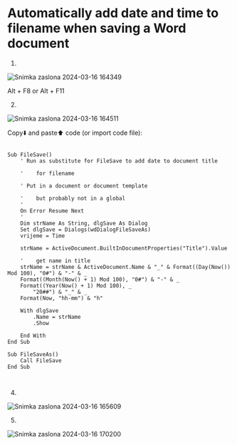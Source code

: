 # Automatically add date and time to filename when saving a Word document

1.
![Snimka zaslona 2024-03-16 164349](https://github.com/bojkip/nekoime/assets/91488932/7e42c018-2add-4a28-b3f7-73bf21e0f910)

Alt + F8 or Alt + F11


2.
![Snimka zaslona 2024-03-16 164511](https://github.com/bojkip/nekoime/assets/91488932/b31f8b60-315a-4455-81c4-5953aad3a2de)

Copy⬇️ and paste⬆️ code (or import code file):

```

Sub FileSave()
    ' Run as substitute for FileSave to add date to document title

    '    for filename

    ' Put in a document or document template

    '    but probably not in a global
    '
    On Error Resume Next
    '
    Dim strName As String, dlgSave As Dialog
    Set dlgSave = Dialogs(wdDialogFileSaveAs)
    vrijeme = Time

    strName = ActiveDocument.BuiltInDocumentProperties("Title").Value

    '    get name in title
    strName = strName & ActiveDocument.Name & "_" & Format((Day(Now()) Mod 100), "0#") & "-" & _
    Format((Month(Now() + 1) Mod 100), "0#") & "-" & _
    Format((Year(Now() + 1) Mod 100), _
        "20##") & "_" & _
    Format(Now, "hh-mm") & "h"

    With dlgSave
        .Name = strName
        .Show
        
    End With
End Sub

Sub FileSaveAs()
    Call FileSave
End Sub



```


4.
![Snimka zaslona 2024-03-16 165609](https://github.com/bojkip/nekoime/assets/91488932/15ff0cdf-2efc-4625-bf42-1f05691643bd)


      


5.
![Snimka zaslona 2024-03-16 170200](https://github.com/bojkip/nekoime/assets/91488932/6843c56c-55be-4169-bae0-1852f0b101d0)






